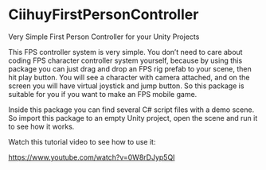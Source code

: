 # CiihuyFirstPersonController
 Very Simple First Person Controller for your Unity Projects

This FPS controller system is very simple. You don’t need to care about coding FPS character controller system yourself, because by using this package you can just drag and drop an FPS rig prefab to your scene, then hit play button. You will see a character with camera attached, and on the screen you will have virtual joystick and jump button. So this package is suitable for you if you want to make an FPS mobile game.

Inside this package you can find several C# script files with a demo scene. So import this package to an empty Unity project, open the scene and run it to see how it works.

Watch this tutorial video to see how to use it:

https://www.youtube.com/watch?v=0W8rDJyp5QI
